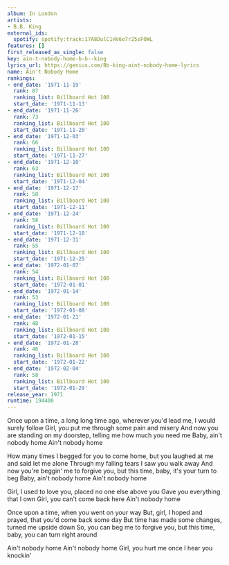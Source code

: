 ```yaml
---
album: In London
artists:
- B.B. King
external_ids:
  spotify: spotify:track:17A8DulC1HV6o7r25sFOWL
features: []
first_released_as_single: false
key: ain-t-nobody-home-b-b--king
lyrics_url: https://genius.com/Bb-king-aint-nobody-home-lyrics
name: Ain't Nobody Home
rankings:
- end_date: '1971-11-19'
  rank: 87
  ranking_list: Billboard Hot 100
  start_date: '1971-11-13'
- end_date: '1971-11-26'
  rank: 73
  ranking_list: Billboard Hot 100
  start_date: '1971-11-20'
- end_date: '1971-12-03'
  rank: 66
  ranking_list: Billboard Hot 100
  start_date: '1971-11-27'
- end_date: '1971-12-10'
  rank: 63
  ranking_list: Billboard Hot 100
  start_date: '1971-12-04'
- end_date: '1971-12-17'
  rank: 58
  ranking_list: Billboard Hot 100
  start_date: '1971-12-11'
- end_date: '1971-12-24'
  rank: 58
  ranking_list: Billboard Hot 100
  start_date: '1971-12-18'
- end_date: '1971-12-31'
  rank: 55
  ranking_list: Billboard Hot 100
  start_date: '1971-12-25'
- end_date: '1972-01-07'
  rank: 54
  ranking_list: Billboard Hot 100
  start_date: '1972-01-01'
- end_date: '1972-01-14'
  rank: 53
  ranking_list: Billboard Hot 100
  start_date: '1972-01-08'
- end_date: '1972-01-21'
  rank: 48
  ranking_list: Billboard Hot 100
  start_date: '1972-01-15'
- end_date: '1972-01-28'
  rank: 46
  ranking_list: Billboard Hot 100
  start_date: '1972-01-22'
- end_date: '1972-02-04'
  rank: 58
  ranking_list: Billboard Hot 100
  start_date: '1972-01-29'
release_year: 1971
runtime: 194400
---
```

Once upon a time, a long long time ago, wherever you'd lead me, I would surely follow
Girl, you put me through some pain and misery
And now you are standing on my doorstep, telling me how much you need me
Baby, ain't nobody home
Ain't nobody home

How many times I begged for you to come home, but you laughed at me and said let me alone
Through my falling tears I saw you walk away
And now you're beggin' me to forgive you, but this time, baby, it's your turn to beg
Baby, ain't nobody home
Ain't nobody home

Girl, I used to love you, placed no one else above you
Gave you everything that I own
Girl, you can't come back here
Ain't nobody home

Once upon a time, when you went on your way
But, girl, I hoped and prayed, that you'd come back some day
But time has made some changes, turned me upside down
So, you can beg me to forgive you, but this time, baby, you can turn right around

Ain't nobody home
Ain't nobody home
Girl, you hurt me once
I hear you knockin'
